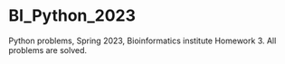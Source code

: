 # BI_Python_2023
Python problems, Spring 2023, Bioinformatics institute
Homework 3. All problems are solved.
